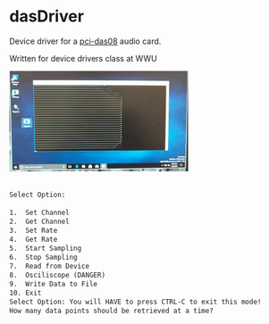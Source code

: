 # dasDriver
Device driver for a [pci-das08](https://www.mccdaq.com/pdfs/manuals/pci-das08.pdf) audio card.

Written for device drivers class at WWU

![usage](media/usage.gif)


```

Select Option: 

1.  Set Channel
2.  Get Channel
3.  Set Rate
4.  Get Rate
5.  Start Sampling
6.  Stop Sampling
7.  Read from Device
8.  Osciliscope (DANGER)
9.  Write Data to File
10. Exit
Select Option: You will HAVE to press CTRL-C to exit this mode!
How many data points should be retrieved at a time? 
```